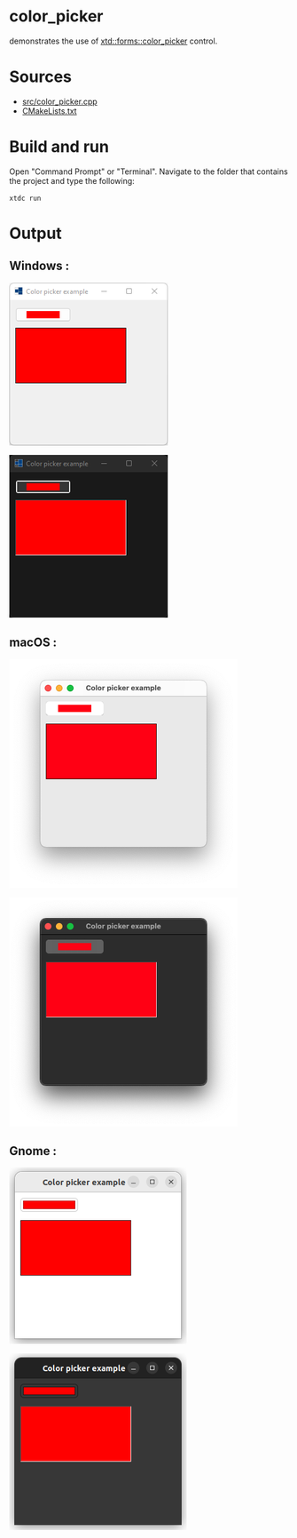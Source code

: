 # color_picker

demonstrates the use of [xtd::forms::color_picker](https://gammasoft71.github.io/xtd/reference_guides/latest/classxtd_1_1forms_1_1color__picker.html) control.

# Sources

* [src/color_picker.cpp](src/color_picker.cpp)
* [CMakeLists.txt](CMakeLists.txt)

# Build and run

Open "Command Prompt" or "Terminal". Navigate to the folder that contains the project and type the following:

```shell
xtdc run
```

# Output

## Windows :

![Screenshot](../../../../docs/pictures/examples/color_picker_w.png)

![Screenshot](../../../../docs/pictures/examples/color_picker_wd.png)

## macOS :

![Screenshot](../../../../docs/pictures/examples/color_picker_m.png)

![Screenshot](../../../../docs/pictures/examples/color_picker_md.png)

## Gnome :

![Screenshot](../../../../docs/pictures/examples/color_picker_g.png)

![Screenshot](../../../../docs/pictures/examples/color_picker_gd.png)
